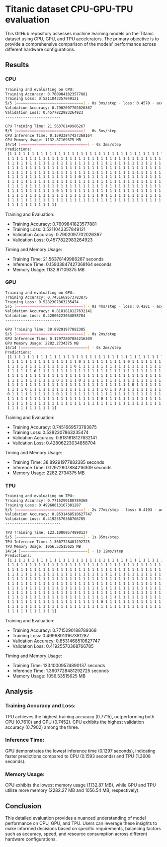 # Titanic dataset CPU-GPU-TPU evaluation
This GitHub repository assesses machine learning models on the Titanic dataset using CPU, GPU, and TPU accelerators. 
The primary objective is to provide a comprehensive comparison of the models' performance across different hardware configurations.

## Results
### CPU
```bash
Training and evaluating on CPU:
Training Accuracy: 0.7609841823577881
Training Loss: 0.5211043357849121
5/5 [==============================] - 0s 3ms/step - loss: 0.4578 - accuracy: 0.7902
Validation Accuracy: 0.7902097702026367
Validation Loss: 0.4577822983264923
------------------------- 

CPU Training Time: 21.56378149986267
5/5 [==============================] - 0s 3ms/step
CPU Inference Time: 0.15933847427368164
CPU Memory Usage: 1132.87109375 MB
14/14 [==============================] - 0s 3ms/step
Predictions: 
 [1 1 1 1 1 1 1 1 1 1 1 1 1 1 1 1 1 1 1 1 1 1 1 1 1 1 1 1 1 1 1 1 1 1 1 1 1
 1 1 1 1 1 1 1 1 1 1 1 1 1 1 1 1 1 1 1 1 1 1 1 1 1 1 1 1 1 1 1 1 1 1 1 1 1
 1 1 1 1 1 1 1 1 1 1 1 1 1 1 1 1 1 1 1 1 1 1 1 1 1 1 1 1 1 1 1 1 1 1 1 1 1
 1 1 1 1 1 1 1 1 1 1 1 1 1 1 1 1 1 1 1 1 1 1 1 1 1 1 1 1 1 1 1 1 1 1 1 1 1
 1 1 1 1 1 1 1 1 1 1 1 1 1 1 1 1 1 1 1 1 1 1 1 1 1 1 1 1 1 1 1 1 1 1 1 1 1
 1 1 1 1 1 1 1 1 1 1 1 1 1 1 1 1 0 1 1 1 1 1 1 1 1 1 1 1 1 1 1 1 1 1 1 1 1
 1 1 1 1 1 1 1 1 1 1 1 1 1 1 1 1 1 1 1 1 1 1 1 1 1 1 1 1 1 1 1 1 1 1 1 1 1
 1 1 1 1 1 1 1 1 1 1 1 1 1 1 1 1 1 1 1 1 1 1 1 1 1 1 1 1 1 1 1 1 1 1 1 1 1
 1 1 1 1 1 1 1 1 1 1 1 0 1 1 1 1 1 1 1 1 1 1 1 1 1 1 1 1 1 1 1 1 1 1 1 1 1
 1 1 1 1 1 1 1 1 1 1 1 1 1 1 1 1 1 1 1 1 1 0 1 1 1 1 1 1 1 1 1 1 1 1 1 1 1
 1 1 1 1 1 1 1 1 1 1 1 1 1 1 1 1 1 1 1 1 1 1 1 1 1 1 1 1 1 1 1 1 1 1 1 1 1
 1 1 1 1 1 1 1 1 1 1 1]
```
Training and Evaluation:
- Training Accuracy: 0.7609841823577881
- Training Loss: 0.5211043357849121
- Validation Accuracy: 0.7902097702026367
- Validation Loss: 0.4577822983264923

Timing and Memory Usage:
- Training Time: 21.56378149986267 seconds
- Inference Time: 0.15933847427368164 seconds
- Memory Usage: 1132.87109375 MB

### GPU
```bash
Training and evaluating on GPU:
Training Accuracy: 0.7451669573783875
Training Loss: 0.5282307863235474
5/5 [==============================] - 0s 4ms/step - loss: 0.4281 - accuracy: 0.8182
Validation Accuracy: 0.8181818127632141
Validation Loss: 0.42806223034858704
------------------------- 

GPU Training Time: 38.89291977882385
5/5 [==============================] - 0s 2ms/step
GPU Inference Time: 0.12972807884216309
GPU Memory Usage: 2282.2734375 MB
14/14 [==============================] - 0s 2ms/step
Predictions: 
 [1 1 1 1 1 1 1 1 1 1 1 1 1 1 1 1 1 1 1 1 1 1 1 1 1 1 1 1 1 1 1 1 1 1 1 1 1
 1 1 1 1 1 1 1 1 1 1 1 1 1 1 1 1 0 1 1 1 1 1 1 1 1 1 1 0 1 1 1 1 1 1 1 1 1
 1 1 1 1 1 1 1 1 1 1 1 1 1 1 1 0 1 1 1 1 1 1 1 1 1 1 1 1 1 1 1 1 1 1 1 1 1
 1 1 1 1 1 1 0 1 1 1 1 1 1 1 1 1 1 1 1 1 1 1 1 1 1 1 1 1 1 1 1 1 1 1 1 1 1
 1 1 1 1 1 1 1 1 1 1 1 1 1 1 1 1 1 1 1 1 1 1 1 1 1 1 1 1 1 1 1 1 1 1 1 1 0
 1 1 1 1 1 1 1 1 1 1 1 0 1 1 1 1 0 1 1 1 1 1 1 1 1 1 1 1 1 1 1 1 1 1 1 1 1
 1 1 1 1 1 1 1 1 1 1 1 1 1 1 1 1 1 1 1 1 1 1 1 1 1 1 1 1 0 1 1 1 1 1 1 1 1
 1 1 1 1 0 1 1 1 1 1 1 1 1 1 1 1 1 1 1 1 1 1 0 1 1 0 1 1 1 1 1 1 1 1 1 1 1
 0 1 1 1 1 1 1 1 1 1 1 0 1 1 1 1 1 1 1 1 1 1 1 1 1 1 1 1 1 1 1 1 1 1 1 1 1
 1 1 1 1 1 1 1 1 1 1 1 1 1 1 1 1 1 1 1 1 1 0 1 1 1 1 1 1 1 1 1 1 1 1 1 1 1
 1 1 1 1 1 1 1 1 1 1 1 1 1 1 1 1 1 1 1 1 1 1 1 1 1 1 1 1 1 1 1 1 1 1 1 1 1
 1 1 1 1 1 1 1 1 1 1 1]
```
Training and Evaluation:
- Training Accuracy: 0.7451669573783875
- Training Loss: 0.5282307863235474
- Validation Accuracy: 0.8181818127632141
- Validation Loss: 0.42806223034858704

Timing and Memory Usage:
- Training Time: 38.89291977882385 seconds
- Inference Time: 0.12972807884216309 seconds
- Memory Usage: 2282.2734375 MB

### TPU
```bash
Training and evaluating on TPU:
Training Accuracy: 0.7715290188789368
Training Loss: 0.49968013167381287
5/5 [==============================] - 2s 77ms/step - loss: 0.4193 - accuracy: 0.8531
Validation Accuracy: 0.8531468510627747
Validation Loss: 0.41925570368766785
------------------------- 

TPU Training Time: 123.10009574890137
5/5 [==============================] - 1s 85ms/step
TPU Inference Time: 1.3607728481292725
TPU Memory Usage: 1056.53515625 MB
14/14 [==============================] - 1s 12ms/step
Predictions: 
 [1 1 1 1 1 1 1 1 1 1 1 1 1 1 1 1 1 1 1 1 1 1 1 1 1 1 1 1 1 1 1 1 1 1 1 1 1
 1 1 1 1 1 1 1 1 1 1 1 1 1 1 1 1 1 1 1 1 1 1 1 1 1 1 1 1 1 1 1 1 1 1 1 1 1
 1 1 1 1 1 1 1 1 1 1 1 1 1 1 1 1 1 1 1 1 1 1 1 1 1 1 1 1 1 1 1 1 1 1 1 1 1
 1 1 1 1 1 1 1 1 1 1 1 1 1 1 1 1 1 1 1 1 1 1 1 1 1 1 1 1 1 1 1 1 1 1 1 1 1
 1 1 1 1 1 1 1 1 1 1 1 1 1 1 1 1 1 1 1 1 1 1 1 1 1 1 1 1 1 1 1 1 1 1 1 1 1
 1 1 1 1 1 1 1 1 1 1 1 1 1 1 1 1 1 1 1 1 1 1 1 1 1 1 1 1 1 1 1 1 1 1 1 1 1
 1 1 1 1 1 1 1 1 1 1 1 1 1 1 1 1 1 1 1 1 1 1 1 1 1 1 1 1 1 1 1 1 1 1 1 1 1
 1 1 1 1 1 1 1 1 1 1 1 1 1 1 1 1 1 1 1 1 1 1 1 1 1 1 1 1 1 1 1 1 1 1 1 1 1
 1 1 1 1 1 1 1 1 1 1 1 1 1 1 1 1 1 1 1 1 1 1 1 1 1 1 1 1 1 1 1 1 1 1 1 1 1
 1 1 1 1 1 1 1 1 1 1 1 1 1 1 1 1 1 1 1 1 1 0 1 1 1 1 1 1 1 1 1 1 1 1 1 1 1
 1 1 1 1 1 1 1 1 1 1 1 1 1 1 1 1 1 1 1 1 1 1 1 1 1 1 1 1 1 1 1 1 1 1 1 1 1
 1 1 1 1 1 1 1 1 1 1 1]
```
Training and Evaluation:
- Training Accuracy: 0.7715290188789368
- Training Loss: 0.49968013167381287
- Validation Accuracy: 0.8531468510627747
- Validation Loss: 0.41925570368766785

Timing and Memory Usage:
- Training Time: 123.10009574890137 seconds
- Inference Time: 1.3607728481292725 seconds
- Memory Usage: 1056.53515625 MB

## Analysis
### Training Accuracy and Loss:
TPU achieves the highest training accuracy (0.7715), outperforming both CPU (0.7610) and GPU (0.7452).
CPU exhibits the highest validation accuracy (0.7902) among the three.

### Inference Time:
GPU demonstrates the lowest inference time (0.1297 seconds), indicating faster predictions compared to CPU (0.1593 seconds) and TPU (1.3608 seconds).

### Memory Usage:
CPU exhibits the lowest memory usage (1132.87 MB), while GPU and TPU utilize more memory (2282.27 MB and 1056.54 MB, respectively).

## Conclusion
This detailed evaluation provides a nuanced understanding of model performance on CPU, GPU, and TPU. 
Users can leverage these insights to make informed decisions based on specific requirements, balancing factors such as accuracy, speed, and resource consumption across different hardware configurations.
 
